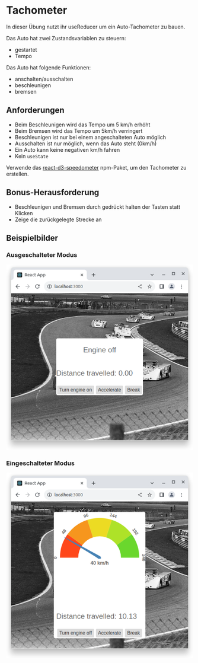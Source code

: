 # Tachometer

In dieser Übung nutzt ihr useReducer um ein Auto-Tachometer zu bauen.

Das Auto hat zwei Zustandsvariablen zu steuern:

- gestartet
- Tempo

Das Auto hat folgende Funktionen:

- anschalten/ausschalten
- beschleunigen
- bremsen

## Anforderungen

- Beim Beschleunigen wird das Tempo um 5 km/h erhöht
- Beim Bremsen wird das Tempo um 5km/h verringert
- Beschleunigen ist nur bei einem angeschalteten Auto möglich
- Ausschalten ist nur möglich, wenn das Auto steht (0km/h)
- Ein Auto kann keine negativen km/h fahren
- Kein `useState`

Verwende das [react-d3-speedometer](https://www.npmjs.com/package/react-d3-speedometer) npm-Paket, um den Tachometer zu erstellen.

## Bonus-Herausforderung

- Beschleunigen und Bremsen durch gedrückt halten der Tasten statt Klicken
- Zeige die zurückgelegte Strecke an

## Beispielbilder

### Ausgeschalteter Modus

![](/images/switched-off.png)

### Eingeschalteter Modus

![](/images/switched-on.png)
